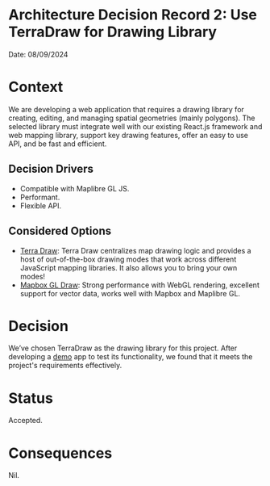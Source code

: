 # Architecture Decision Record 2: Use TerraDraw for Drawing Library

Date: 08/09/2024

# Context

We are developing a web application that requires a drawing library for creating, editing, and managing spatial geometries (mainly polygons). The selected library must integrate well with our existing React.js framework and web mapping library, support key drawing features, offer an easy to use API, and be fast and efficient.

## Decision Drivers

- Compatible with Maplibre GL JS.
- Performant.
- Flexible API.

## Considered Options

- [Terra Draw](https://github.com/JamesLMilner/terra-draw): Terra Draw centralizes map drawing logic and provides a host of out-of-the-box drawing modes that work across different JavaScript mapping libraries. It also allows you to bring your own modes!
- [Mapbox GL Draw](https://github.com/mapbox/mapbox-gl-draw): Strong performance with WebGL rendering, excellent support for vector data, works well with Mapbox and Maplibre GL.

# Decision

We’ve chosen TerraDraw as the drawing library for this project. After developing a [demo](https://github.com/jeafreezy/webmap-compare) app to test its functionality, we found that it meets the project's requirements effectively.

# Status

Accepted.

# Consequences

Nil.
